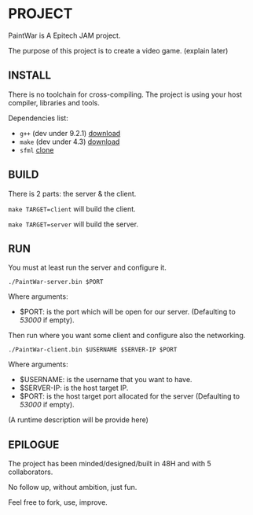 # PROJECT

PaintWar is A Epitech JAM project.

The purpose of this project is to create a video game. (explain later)

## INSTALL

There is no toolchain for cross-compiling. The project is using your host compiler, libraries and tools.

Dependencies list:
  * `g++`  (dev under 9.2.1) [download](https://ftp.gnu.org/gnu/gcc)
  * `make` (dev under 4.3)   [download](https://ftp.gnu.org/gnu/make)
  * `sfml` [clone](https://github.com/SFML/SFML)

## BUILD

There is 2 parts: the server & the client.

`make TARGET=client` will build the client.

`make TARGET=server` will build the server.

## RUN

You must at least run the server and configure it. 

`./PaintWar-server.bin $PORT`

Where arguments:
  * $PORT: is the port which will be open for our server. (Defaulting to *53000* if empty).

Then run where you want some client and configure also the networking.

`./PaintWar-client.bin $USERNAME $SERVER-IP $PORT`

Where arguments:
  * $USERNAME:  is the username that you want to have.
  * $SERVER-IP: is the host target IP.
  * $PORT:      is the host target port allocated for the server (Defaulting to *53000* if empty).

(A runtime description will be provide here)

## EPILOGUE

The project has been minded/designed/built in 48H and with 5 collaborators.

No follow up, without ambition, just fun.

Feel free to fork, use, improve.